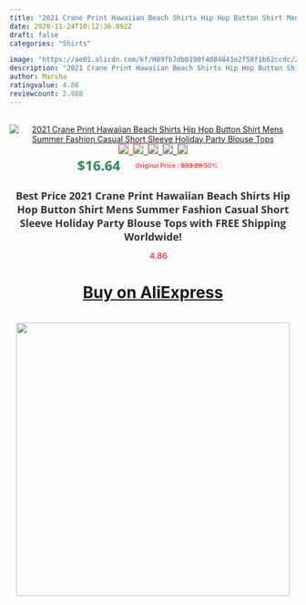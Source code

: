 ```yaml
---
title: "2021 Crane Print Hawaiian Beach Shirts Hip Hop Button Shirt Mens Summer Fashion Casual Short Sleeve Holiday Party Blouse Tops"
date: 2020-11-24T10:12:36.892Z
draft: false
categories: "Shirts"

image: "https://ae01.alicdn.com/kf/H89fb7db0190f4084843e2f58f1b62ccdc/2021-Crane-Print-Hawaiian-Beach-Shirts-Hip-Hop-Button-Shirt-Mens-Summer-Fashion-Casual-Short-Sleeve.jpg"
description: "2021 Crane Print Hawaiian Beach Shirts Hip Hop Button Shirt Mens Summer Fashion Casual Short Sleeve Holiday Party Blouse Tops"
author: Marsha
ratingvalue: 4.86
reviewcount: 2.888
---
```

<br>
<div style="text-align: center;">
<a href="https://s.click.aliexpress.com/e/_AAyZIN" target="_blank" rel="nofollow noopener noreferrer"><img alt="2021 Crane Print Hawaiian Beach Shirts Hip Hop Button Shirt Mens Summer Fashion Casual Short Sleeve Holiday Party Blouse Tops" class="magnifier-image" src="https://ae01.alicdn.com/kf/H89fb7db0190f4084843e2f58f1b62ccdc/2021-Crane-Print-Hawaiian-Beach-Shirts-Hip-Hop-Button-Shirt-Mens-Summer-Fashion-Casual-Short-Sleeve.jpg_640x640.jpg">
<br>
<img style="border:1px solid salmon" src="https://ae01.alicdn.com/kf/H89fb7db0190f4084843e2f58f1b62ccdc/2021-Crane-Print-Hawaiian-Beach-Shirts-Hip-Hop-Button-Shirt-Mens-Summer-Fashion-Casual-Short-Sleeve.jpg_120x120.jpg">&nbsp;&nbsp;<img style="border:1px solid salmon" src="https://ae01.alicdn.com/kf/H5d4a8ed54d5a49a99173501c47680453k/2021-Crane-Print-Hawaiian-Beach-Shirts-Hip-Hop-Button-Shirt-Mens-Summer-Fashion-Casual-Short-Sleeve.jpg_120x120.jpg">&nbsp;&nbsp;<img style="border:1px solid salmon" src="https://ae01.alicdn.com/kf/H1188642761bc4a1795236bbcdc50e72bA/2021-Crane-Print-Hawaiian-Beach-Shirts-Hip-Hop-Button-Shirt-Mens-Summer-Fashion-Casual-Short-Sleeve.jpg_120x120.jpg">&nbsp;&nbsp;<img style="border:1px solid salmon" src="https://ae01.alicdn.com/kf/H9b8654104400454c8811ea0adb6044c8Z/2021-Crane-Print-Hawaiian-Beach-Shirts-Hip-Hop-Button-Shirt-Mens-Summer-Fashion-Casual-Short-Sleeve.jpg_120x120.jpg">&nbsp;&nbsp;<img style="border:1px solid salmon" src="https://ae01.alicdn.com/kf/Hed00cf16808042c386262505888df860a/2021-Crane-Print-Hawaiian-Beach-Shirts-Hip-Hop-Button-Shirt-Mens-Summer-Fashion-Casual-Short-Sleeve.jpg_120x120.jpg"></a></div><br0>
<div style="text-align: center;"><span style="background-color: white; border: 0px; box-sizing: border-box; color: seagreen; display: inline-block; font-family: &quot;open sans&quot; , &quot;arial&quot; , &quot;helvetica&quot; , sans-serif , &quot;heiti&quot;; font-size: 24px; font-stretch: inherit; font-weight: 700; line-height: inherit; margin: 0px 10px 0px 0px; padding: 0px; vertical-align: middle;">$16.64 </span>
<span style="background: rgb(255 , 241 , 241); border-radius: 3px; border: 0px; box-sizing: border-box; color: #ff4747; display: inline-block; font-family: inherit; font-size: 12px; font-stretch: inherit; font-style: inherit; font-variant: inherit; font-weight: 600; line-height: inherit; margin: 0px; padding: 2px 5px; transform: scale(0.9); vertical-align: middle;">Original Price : <b style="text-decoration: line-through;">$33.28 </b> 50%&nbsp;&nbsp;</span></div>
<h1 style="color: #333333; display: inline-block; font-family: &quot;open sans&quot; , &quot;arial&quot; , &quot;helvetica&quot; , sans-serif , &quot;heiti&quot;; font-size: 18px; font-stretch: inherit; font-weight: 700; text-align: center;">Best Price 2021 Crane Print Hawaiian Beach Shirts Hip Hop Button Shirt Mens Summer Fashion Casual Short Sleeve Holiday Party Blouse Tops with FREE Shipping Worldwide!</h1>
<div style="color: #ff4747; text-align: center;">
<img src="https://4.bp.blogspot.com/-M0ZcTcb-5uY/XleCXlxnR4I/AAAAAAAAAEc/OrjgMkXV1oMQFaCRZj5HQwOCBcu3w1FegCPcBGAYYCw/s1600/star.png" style="height: 15px;">&nbsp;<b>4.86</b></div>
<div class="button_cont" align="center"><a class="buynow_a" href="https://s.click.aliexpress.com/e/_AAyZIN" target="_blank" rel="nofollow noopener noreferrer"><H1>Buy on AliExpress</H1></a></div><br>
<div class="separator" style="clear: both; text-align: center;">
<img src="https://lh3.googleusercontent.com/-pTy5HemUv9M/XlePHvY0dAI/AAAAAAAAAE4/0nX5iRUoIWY8eMW9Dpxeirr157OZliDIgCLcBGAsYHQ/s1600/badge.gif" width="480">
</div>
